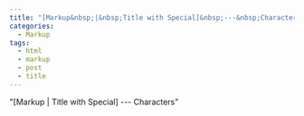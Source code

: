 ```yaml
---
title: "[Markup&nbsp;|&nbsp;Title with Special]&nbsp;---&nbsp;Characters"
categories:
  - Markup
tags:
  - html
  - markup
  - post
  - title
---
```


"[Markup&nbsp;|&nbsp;Title with Special]&nbsp;---&nbsp;Characters"
